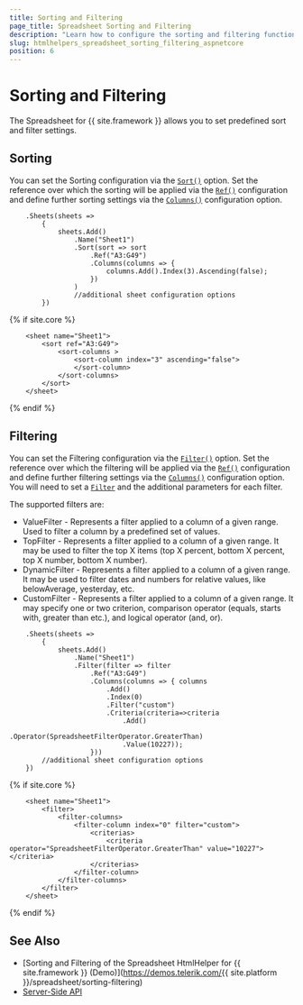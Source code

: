 ```yaml
---
title: Sorting and Filtering
page_title: Spreadsheet Sorting and Filtering
description: "Learn how to configure the sorting and filtering functionality of the Telerik UI Spreadsheet component for {{ site.framework }}."
slug: htmlhelpers_spreadsheet_sorting_filtering_aspnetcore
position: 6
---
```


# Sorting and Filtering

The Spreadsheet for {{ site.framework }} allows you to set predefined sort and filter settings.

## Sorting

You can set the Sorting configuration via the [`Sort()`](/api/Kendo.Mvc.UI.Fluent/SpreadsheetSheetBuilder#sortsystemactionkendomvcuifluentspreadsheetsheetsortsettingsbuilder)  option. Set the reference over which the sorting will be applied via the [`Ref()`](/api/Kendo.Mvc.UI.Fluent/SpreadsheetSheetSortSettingsBuilder) configuration and define further sorting settings via the [`Columns()`](/api/Kendo.Mvc.UI.Fluent/SpreadsheetSheetSortSettingsBuilder) configuration option.

```HtmlHelper
    .Sheets(sheets =>
        {
            sheets.Add()
                .Name("Sheet1")
                .Sort(sort => sort
                    .Ref("A3:G49")
                    .Columns(columns => { 
                        columns.Add().Index(3).Ascending(false); 
                    })
                )
                //additional sheet configuration options
        })
```
{% if site.core %}
```TagHelper
    <sheet name="Sheet1">
        <sort ref="A3:G49">
			<sort-columns >
				<sort-column index="3" ascending="false">
                </sort-column>
            </sort-columns>
        </sort>
    </sheet>
```
{% endif %}

## Filtering

You can set the Filtering configuration via the [`Filter()`](/api/Kendo.Mvc.UI.Fluent/SpreadsheetSheetBuilder#filtersystemactionkendomvcuifluentspreadsheetsheetfiltersettingsbuilder) option. Set the reference over which the filtering will be applied via the [`Ref()`](/api/Kendo.Mvc.UI.Fluent/SpreadsheetSheetFilterSettingsBuilder) configuration and define further filtering settings via the [`Columns()`](/api/Kendo.Mvc.UI.Fluent/SpreadsheetSheetFilterSettingsBuilder) configuration option. You will need to set a [`Filter`](/api/Kendo.Mvc.UI.Fluent/SpreadsheetSheetFilterSettingsColumnFactory#topfiltersystemactionkendomvcuifluentspreadsheettopfilterbuilder) and the additional parameters for each filter.

The supported filters are:
* ValueFilter - Represents a filter applied to a column of a given range. Used to filter a column by a predefined set of values.
* TopFilter - Represents a filter applied to a column of a given range. It may be used to filter the top X items (top X percent, bottom X percent, top X number, bottom X number).
* DynamicFilter - Represents a filter applied to a column of a given range. It may be used to filter dates and numbers for relative values, like belowAverage, yesterday, etc.
* CustomFilter - Represents a filter applied to a column of a given range. It may specify one or two criterion, comparison operator (equals, starts with, greater than etc.), and logical operator (and, or).

```HtmlHelper
    .Sheets(sheets =>
        {
            sheets.Add()
                .Name("Sheet1")
                .Filter(filter => filter
                    .Ref("A3:G49")
                    .Columns(columns => { columns
                        .Add()
                        .Index(0)
                        .Filter("custom")
                        .Criteria(criteria=>criteria
                            .Add()
                            .Operator(SpreadsheetFilterOperator.GreaterThan)
                            .Value(10227)); 
                    }))
        //additional sheet configuration options
    })
```
{% if site.core %}
```TagHelper
    <sheet name="Sheet1">
		<filter>					
			<filter-columns>
				<filter-column index="0" filter="custom">
					<criterias>
						<criteria operator="SpreadsheetFilterOperator.GreaterThan" value="10227"></criteria>
					</criterias>
				</filter-column>
			</filter-columns>
		</filter>
	</sheet>
```
{% endif %}

## See Also
* [Sorting and Filtering of the Spreadsheet HtmlHelper for {{ site.framework }} (Demo)](https://demos.telerik.com/{{ site.platform }}/spreadsheet/sorting-filtering)
* [Server-Side API](/api/spreadsheet)

